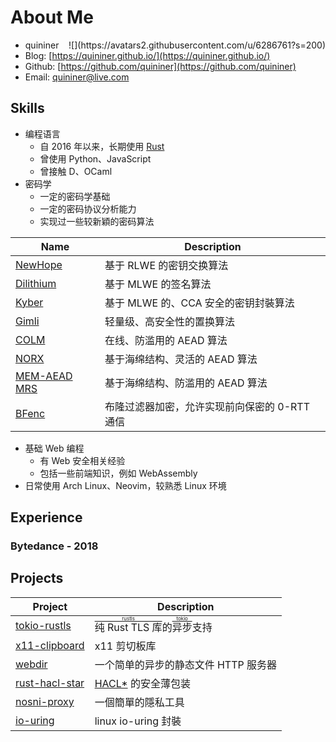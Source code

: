 About Me
========

* quininer
	<div style='float: right;'>![](https://avatars2.githubusercontent.com/u/6286761?s=200)</div>
* Blog: [https://quininer.github.io/](https://quininer.github.io/)
* Github: [https://github.com/quininer](https://github.com/quininer)
* Email: [quininer@live.com](mailto:quininer@live.com)


Skills
------

* 编程语言
	+ 自 2016 年以来，长期使用 [Rust]
	+ 曾使用 Python、JavaScript
	+ 曾接触 D、OCaml
* 密码学
	+ 一定的密码学基础
	+ 一定的密码协议分析能力
	+ 实现过一些较新穎的密码算法

| Name | Description
|------|-------------
| [NewHope](https://github.com/quininer/newhope) | 基于 RLWE 的密钥交换算法
| [Dilithium](https://github.com/quininer/dilithium) | 基于 MLWE 的签名算法
| [Kyber](https://github.com/quininer/kyber) | 基于 MLWE 的、CCA 安全的密钥封裝算法
| [Gimli](https://github.com/quininer/gimli) | 轻量级、高安全性的置换算法
| [COLM](https://github.com/quininer/colm) | 在线、防滥用的 AEAD 算法
| [NORX](https://github.com/quininer/norx) | 基于海绵结构、灵活的 AEAD 算法
| [MEM-AEAD MRS](https://github.com/quininer/mem-aead-mrs) | 基于海绵结构、防滥用的 AEAD 算法
| [BFenc](https://github.com/noisat-labs/bfenc) | 布隆过滤器加密，允许实现前向保密的 0-RTT 通信

* 基础 Web 编程
	+ 有 Web 安全相关经验
	+ 包括一些前端知识，例如 WebAssembly
* 日常使用 Arch Linux、Neovim，较熟悉 Linux 环境

Experience
----------

### Bytedance - 2018

Projects
--------

| Project	| Description
|-----------|--------------
| [tokio-rustls](https://github.com/tokio-rs/tls/tree/master/tokio-rustls) | <ruby>纯 Rust TLS 库<rt>[rustls]</rt></ruby>的<ruby>异步<rt>[tokio]</rt></ruby>支持
| [x11-clipboard](https://github.com/quininer/x11-clipboard) | x11 剪切板库
| [webdir](https://github.com/Tyzzer/webdir) | 一个简单的异步的静态文件 HTTP 服务器
| [rust-hacl-star](https://github.com/quininer/rust-hacl-star) | [HACL\*] 的安全薄包装
| [nosni-proxy](https://github.com/quininer/nosni-proxy) | 一個簡單的隱私工具
| [io-uring](https://github.com/tokio-rs/io-uring) | linux io-uring 封裝


[Rust]: https://www.rust-lang.org/
[tokio]: https://tokio.rs/
[rustls]: https://github.com/ctz/rustls
[HACL\*]: https://github.com/mitls/hacl-star
